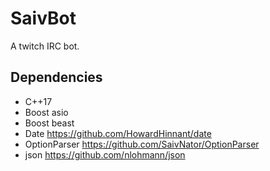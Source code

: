 # SaivBot
A twitch IRC bot.

## Dependencies
* C++17
* Boost asio
* Boost beast
* Date https://github.com/HowardHinnant/date
* OptionParser https://github.com/SaivNator/OptionParser
* json https://github.com/nlohmann/json
